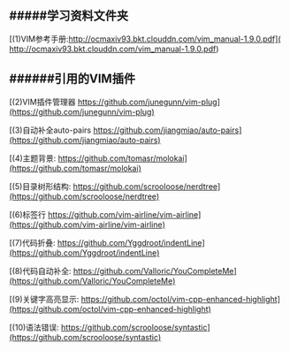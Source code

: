 #####学习资料文件夹
---
[(1)VIM参考手册:http://ocmaxiv93.bkt.clouddn.com/vim_manual-1.9.0.pdf]( http://ocmaxiv93.bkt.clouddn.com/vim_manual-1.9.0.pdf)

######引用的VIM插件
---
[(2)VIM插件管理器 https://github.com/junegunn/vim-plug](https://github.com/junegunn/vim-plug)

[(3)自动补全auto-pairs https://github.com/jiangmiao/auto-pairs](https://github.com/jiangmiao/auto-pairs)

[(4)主题背景: https://github.com/tomasr/molokai](https://github.com/tomasr/molokai)

[(5)目录树形结构: https://github.com/scrooloose/nerdtree](https://github.com/scrooloose/nerdtree)

[(6)标签行 https://github.com/vim-airline/vim-airline](https://github.com/vim-airline/vim-airline)

[(7)代码折叠: https://github.com/Yggdroot/indentLine](https://github.com/Yggdroot/indentLine)

[(8)代码自动补全: https://github.com/Valloric/YouCompleteMe](https://github.com/Valloric/YouCompleteMe)

[(9)关键字高亮显示: https://github.com/octol/vim-cpp-enhanced-highlight](https://github.com/octol/vim-cpp-enhanced-highlight)

[(10)语法错误: https://github.com/scrooloose/syntastic](https://github.com/scrooloose/syntastic)